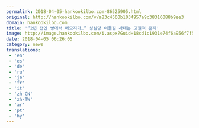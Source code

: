 ```yaml
---
permalink: 2018-04-05-hankookilbo.com-86525905.html
original: http://hankookilbo.com/v/a83c4560b1034957a9c38316088b9ee3
domain: hankookilbo.com
title: '“2년 전엔 빵에서 메모지가…” 성심당 이물질 사태는 고질적 문제'
image: http://image.hankookilbo.com/i.aspx?Guid=18cd1c1931e74f6a956f7f57af32ea85&Month=201804&size=980
date: 2018-04-05 06:26:05
category: news
translations: 
 - 'en'
 - 'es'
 - 'de'
 - 'ru'
 - 'ja'
 - 'fr'
 - 'it'
 - 'zh-CN'
 - 'zh-TW'
 - 'ar'
 - 'pt'
 - 'hy'
---
```


